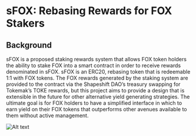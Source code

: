 # sFOX: Rebasing Rewards for FOX Stakers

## Background

sFOX is a proposed staking rewards system that allows FOX token holders the ability to stake FOX into a smart contract in order to receive rewards denominated in sFOX. sFOX is an ERC20, rebasing token that is redeemable 1:1 with FOX tokens. The FOX rewards generated by the staking system are provided to the contract via the Shapeshift DAO’s treasury swapping for Tokemak’s TOKE rewards, but this project aims to provide a design that is extensible in the future for other alternative yield generating strategies. The ultimate goal is for FOX holders to have a simplified interface in which to earn yield on their FOX tokens that outperforms other avenues available to them without active management.

![Alt text](docs/images/sFOX.png?raw=true "sFOX Diagram")
